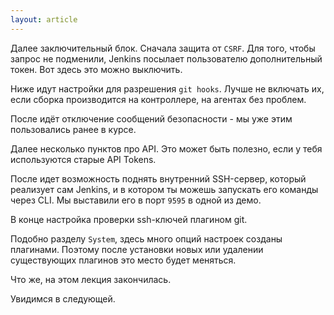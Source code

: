 ```yaml
---
layout: article
---
```

Далее заключительный блок. Сначала защита от `CSRF`. Для того, чтобы запрос не подменили, Jenkins посылает пользователю дополнительный токен. Вот здесь это можно выключить.

Ниже идут настройки для разрешения `git hooks`. Лучше не включать их, если сборка производится на контроллере, на агентах без проблем. 

После идёт отключение сообщений безопасности - мы уже этим пользовались ранее в курсе.

Далее несколько пунктов про API. Это может быть полезно, если у тебя используются старые API Tokens.

После идет возможность поднять внутренний SSH-сервер, который реализует сам Jenkins, и в котором ты можешь запускать его команды через CLI. Мы выставили его в порт `9595` в одной из демо.

В конце настройка проверки ssh-ключей плагином git.

Подобно разделу `System`, здесь много опций настроек созданы плагинами. Поэтому после установки новых или удалении существующих плагинов это место будет меняться.

Что же, на этом лекция закончилась.

Увидимся в следующей.
